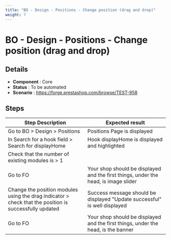 ```yaml
---
title: "BO - Design - Positions - Change position (drag and drop)"
weight: 7
---
```


# BO - Design - Positions - Change position (drag and drop)
## Details
* **Component** : Core
* **Status** : To be automated
* **Scenario** : https://forge.prestashop.com/browse/TEST-958

## Steps
| Step Description | Expected result |
| ----- | ----- |
| Go to BO > Design > Positions | Positions Page is displayed |
| In Search for a hook field > Search for displayHome | Hook displayHome is displayed and highlighted |
| Check that the number of existing modules is > 1 |  |
| Go to FO | Your shop should be displayed and the first things, under the head, is image slider |
| Change the position modules using the drag indicator > check that the position is successfully updated | Success message should be displayed "Update successful" is well displayed |
| Go to FO | Your shop should be displayed and the first things, under the head, is the banner |
